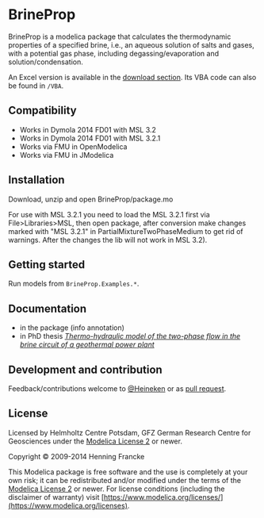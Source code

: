 BrineProp
=========
BrineProp is a modelica package that calculates the thermodynamic properties of a specified brine, i.e., an aqueous solution of salts and gases, with a potential gas phase, including degassing/evaporation and solution/condensation.

An Excel version is available in the [download section](https://github.com/Heineken/BrineProp/releases). Its VBA code can also be found in `/VBA`.

Compatibility
-------------
* Works in Dymola 2014 FD01 with MSL 3.2
* Works in Dymola 2014 FD01 with MSL 3.2.1
* Works via FMU in OpenModelica
* Works via FMU in JModelica

Installation
------------
Download, unzip and open BrineProp/package.mo

For use with MSL 3.2.1 you need to load the MSL 3.2.1 first via File>Libraries>MSL, then open package,
after conversion make changes marked with "MSL 3.2.1" in PartialMixtureTwoPhaseMedium to get rid of warnings. After the changes the lib will not work in MSL 3.2).

Getting started
---------------
Run models from `BrineProp.Examples.*`.

Documentation
-------------
* in the package (info annotation)
* in PhD thesis *[Thermo-hydraulic model of the two-phase flow in the brine circuit of a geothermal power plant](http://nbn-resolving.de/urn:nbn:de:kobv:83-opus4-47126)*

## Development and contribution
Feedback/contributions welcome to [@Heineken](https://github.com/Heineken) or as [pull request](https://github.com/Heineken/BrineProp/pulls).

## License
Licensed by Helmholtz Centre Potsdam, GFZ German Research Centre for Geosciences under the [Modelica License 2](https://www.modelica.org/licenses/ModelicaLicense2) or newer.

Copyright &copy; 2009-2014 Henning Francke

This Modelica package is free software and the use is completely at your own risk;
it can be redistributed and/or modified under the terms of the [Modelica License 2](https://www.modelica.org/licenses/ModelicaLicense2) or newer.
For license conditions (including the disclaimer of warranty) visit [https://www.modelica.org/licenses/](https://www.modelica.org/licenses).
